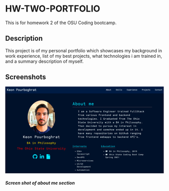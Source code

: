 # HW-TWO-PORTFOLIO
This is for homework 2 of the OSU Coding bootcamp.


## Description
This project is of my personal portfolio which showcases my background in work experience, list of my best projects, what technologies i am trained in,
and a summary description of myself.

## Screenshots

![Screenshot_one](/assets/images/screenshot_one.png)
##### Screen shot of about me section
